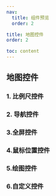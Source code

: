 ```yaml
---
nav:
  title: 组件预览
  order: 2

title: 地图控件
order: 2

toc: content
---
```


## 地图控件

### 1. 比例尺控件

<Card link="/components/scale-control#1基本使用" imgUrl="/react-mapboxgl-zt/previewImgs-medium/scaleControl1.png" title="基本使用"></Card>

<Card link="/components/scale-control#2设置位置" imgUrl="/react-mapboxgl-zt/previewImgs-medium/scaleControl2.png" title="设置位置"></Card>

<Card link="/components/scale-control#3设置单位" imgUrl="/react-mapboxgl-zt/previewImgs-medium/scaleControl3.png" title="设置单位"></Card>

<Card link="/components/scale-control#4获取比例尺控件实例" imgUrl="/react-mapboxgl-zt/previewImgs-medium/scaleControl4.png" title="获取比例尺控件实例"></Card>

### 2. 导航控件

<Card link="/components/navigation-control#1基本使用" imgUrl="/react-mapboxgl-zt/previewImgs-medium/navigationControl1.png" title="基本使用"></Card>

<Card link="/components/navigation-control#2设置位置" imgUrl="/react-mapboxgl-zt/previewImgs-medium/navigationControl2.png" title="设置位置"></Card>

<Card link="/components/navigation-control#3显示设置" imgUrl="/react-mapboxgl-zt/previewImgs-medium/navigationControl3.png" title="显示设置"></Card>

<Card link="/components/navigation-control#4指针控制俯仰角度" imgUrl="/react-mapboxgl-zt/previewImgs-medium/navigationControl4.png" title="指针控制俯仰角度"></Card>

### 3.全屏控件

<Card link="/components/fullscreen-control#1基本使用" imgUrl="/react-mapboxgl-zt/previewImgs-medium/fullscreenControl1.png" title="基本使用"></Card>

<Card link="/components/fullscreen-control#2设置位置" imgUrl="/react-mapboxgl-zt/previewImgs-medium/fullscreenControl2.png" title="设置位置"></Card>

<Card link="/components/fullscreen-control#3设置全屏-dom-元素" imgUrl="/react-mapboxgl-zt/previewImgs-medium/fullscreenControl3.png" title="设置全屏 dom 元素"></Card>

### 4.鼠标位置控件

<Card link="/components/mouse-position-control#1基本使用" imgUrl="/react-mapboxgl-zt/previewImgs-medium/mousepositionControl1.png" title="基本使用"></Card>

<Card link="/components/mouse-position-control#2设置位置" imgUrl="/react-mapboxgl-zt/previewImgs-medium/mousepositionControl2.png" title="设置位置交互"></Card>

<Card link="/components/mouse-position-control#3设置精度" imgUrl="/react-mapboxgl-zt/previewImgs-medium/mousepositionControl3.png" title="设置精度"></Card>

### 5.绘图控件

<Card link="/components/draw-control#1基本使用" imgUrl="/react-mapboxgl-zt/previewImgs-medium/drawControl1.png" title="基本使用"></Card>

<Card link="/components/draw-control#2自定义按钮展示" imgUrl="/react-mapboxgl-zt/previewImgs-medium/drawControl2.png" title="自定义按钮展示"></Card>

<Card link="/components/draw-control#3修改样式" imgUrl="/react-mapboxgl-zt/previewImgs-medium/drawControl3.png" title="修改样式"></Card>

<Card link="/components/draw-control#4获取绘图组件实例" imgUrl="/react-mapboxgl-zt/previewImgs-medium/drawControl4.png" title="获取绘图组件实例"></Card>

<Card link="/components/draw-control#5添加事件" imgUrl="/react-mapboxgl-zt/previewImgs-medium/drawControl5.png" title="添加事件"></Card>

### 6.自定义控件

<Card link="/components/custom-control#1基本使用" imgUrl="/react-mapboxgl-zt/previewImgs-medium/customControl1.png" title="基本使用"></Card>

<Card link="/components/custom-control#2设置位置" imgUrl="/react-mapboxgl-zt/previewImgs-medium/customControl2.png" title="设置位置"></Card>

<Card link="/components/custom-control#3获取自定义控件实例" imgUrl="/react-mapboxgl-zt/previewImgs-medium/customControl3.png" title="获取自定义控件实例"></Card>
